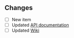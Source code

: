## Changes

<!--
 List all the changes made to the code. Add unticked items if some work has to be done
 Remove non applicable items
-->

- [ ] New item
- [ ] Updated [API documentation](https://github.com/ValFraNath/guacamole-api-docs)
- [ ] Updated [Wiki](https://github.com/ValFraNath/guacamole/wiki)
